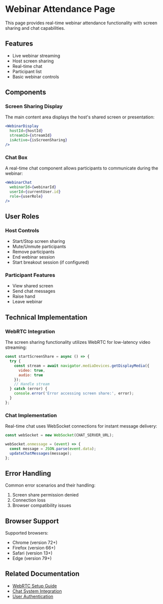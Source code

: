 # Webinar Attendance Page

This page provides real-time webinar attendance functionality with screen sharing and chat capabilities.

## Features

- Live webinar streaming
- Host screen sharing
- Real-time chat
- Participant list
- Basic webinar controls

## Components

### Screen Sharing Display

The main content area displays the host's shared screen or presentation:

```jsx
<WebinarDisplay
  hostId={hostId}
  streamId={streamId}
  isActive={isScreenSharing}
/>
```

### Chat Box

A real-time chat component allows participants to communicate during the webinar:

```jsx
<WebinarChat
  webinarId={webinarId}
  userId={currentUser.id}
  role={userRole}
/>
```

## User Roles

### Host Controls
- Start/Stop screen sharing
- Mute/Unmute participants
- Remove participants
- End webinar session
- Start breakout session (if configured)

### Participant Features
- View shared screen
- Send chat messages
- Raise hand
- Leave webinar

## Technical Implementation

### WebRTC Integration

The screen sharing functionality utilizes WebRTC for low-latency video streaming:

```javascript
const startScreenShare = async () => {
  try {
    const stream = await navigator.mediaDevices.getDisplayMedia({
      video: true,
      audio: true
    });
    // Handle stream
  } catch (error) {
    console.error('Error accessing screen share:', error);
  }
};
```

### Chat Implementation

Real-time chat uses WebSocket connections for instant message delivery:

```javascript
const webSocket = new WebSocket(CHAT_SERVER_URL);

webSocket.onmessage = (event) => {
  const message = JSON.parse(event.data);
  updateChatMessages(message);
};
```

## Error Handling

Common error scenarios and their handling:

1. Screen share permission denied
2. Connection loss
3. Browser compatibility issues

## Browser Support

Supported browsers:
- Chrome (version 72+)
- Firefox (version 66+)
- Safari (version 13+)
- Edge (version 79+)

## Related Documentation

- [WebRTC Setup Guide](./webrtc_setup.md)
- [Chat System Integration](./chat_integration.md)
- [User Authentication](./auth.md)